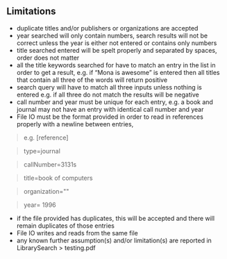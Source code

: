 ## Limitations

- duplicate titles and/or publishers or organizations are accepted
- year searched will only contain numbers, search results will not be correct unless the year is either not entered or contains only numbers
- title searched entered will be spelt properly and separated by spaces, order does not matter
- all the title keywords searched for have to match an entry in the list in order to get a result, e.g. if “Mona is awesome” is entered then all titles that contain all three of the words will return positive
- search query will have to match all three inputs unless nothing is entered e.g. if all three do not match the results will be negative
- call number and year must be unique for each entry, e.g. a book and journal may not have an entry with identical call number and year
- File IO must be the format provided in order to read in references properly with a newline between entries,
> e.g. [reference]

> type=journal

> callNumber=3131s

> title=book of computers

> organization=""

> year= 1996

- if the file provided has duplicates, this will be accepted and there will remain duplicates of those entries
- File IO writes and reads from the same file
- any known further assumption(s) and/or limitation(s) are reported in LibrarySearch > testing.pdf
